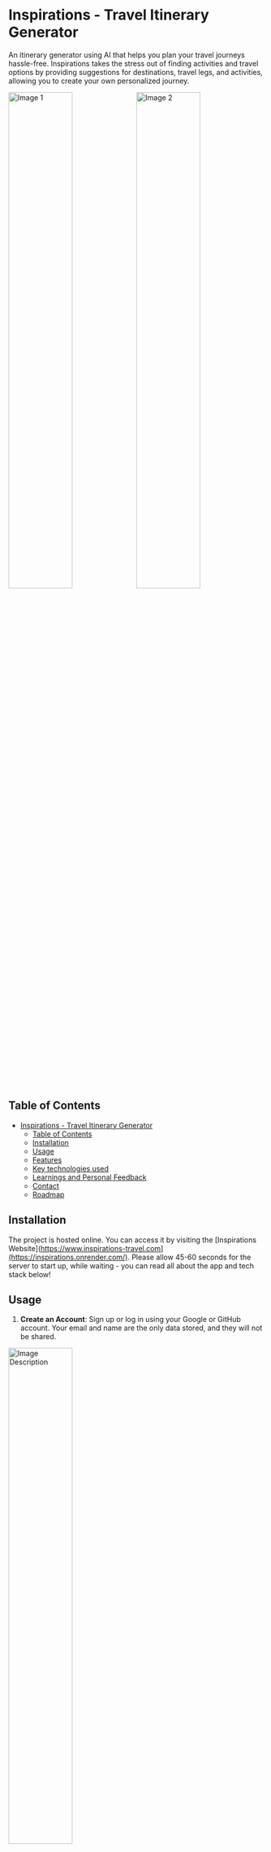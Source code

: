 # Inspirations - Travel Itinerary Generator

An itinerary generator using AI that helps you plan your travel journeys hassle-free. Inspirations takes the stress out of finding activities and travel options by providing suggestions for destinations, travel legs, and activities, allowing you to create your own personalized journey.

<img src="https://user-images.githubusercontent.com/126232737/261521733-910bd6ec-8b6d-40cc-8599-e758cd0e2e7e.png" alt="Image 1" style="width: 50%;"><img src="https://github.com/NikhilMahashabde/Inspirations/assets/126232737/bb552c89-3146-4af4-bec7-be611023f9a7.png" alt="Image 2" style="width: 50%;">


## Table of Contents

- [Inspirations - Travel Itinerary Generator](#inspirations---travel-itinerary-generator)
  - [Table of Contents](#table-of-contents)
  - [Installation](#installation)
  - [Usage](#usage)
  - [Features](#features)
  - [Key technologies used](#key-technologies-used)
  - [Learnings and Personal Feedback](#learnings-and-personal-feedback)
  - [Contact](#contact)
  - [Roadmap](#roadmap)

## Installation

The project is hosted online. You can access it by visiting the [Inspirations Website](https://www.inspirations-travel.com](https://inspirations.onrender.com/). Please allow 45-60 seconds for the server to start up, while waiting - you can read all about the app and tech stack below!

## Usage

1. **Create an Account**: Sign up or log in using your Google or GitHub account. Your email and name are the only data stored, and they will not be shared.
<img src="https://github.com/NikhilMahashabde/Inspirations/assets/126232737/910bd6ec-8b6d-40cc-8599-e758cd0e2e7e.jpg" alt="Image Description" style="width: 50%;">

3. **Create a Journey**: Once logged in, use the menu to create a new journey. Enter the basic trip information, and you'll have an itinerary with a start and end point.
<img src="https://github.com/NikhilMahashabde/Inspirations/assets/126232737/df4d3e2f-fc93-458a-acaa-58882f6e513b.jpg" alt="Image Description" style="width: 50%;">

5. **Add Travel Leg Nodes**: Add various travel nodes like restaurants, destinations, sightseeing spots, etc. You can manually enter a node by filling out the form details or use the AI suggestion by entering a location and letting the AI add a suggestion directly to the itinerary.
![image](https://github.com/NikhilMahashabde/Inspirations/assets/126232737/b5e2141c-e4a4-4b22-ad16-1f09d338678f)
![image](https://github.com/NikhilMahashabde/Inspirations/assets/126232737/7d5f80ae-ddfe-480a-9615-ebb2a8b1df4a)
![image](https://github.com/NikhilMahashabde/Inspirations/assets/126232737/768879b3-16bb-46e4-84ab-76763cb47dd6)

7. **Optional - Add Travel Options between Destinations**: Connect travel leg nodes with travel options. You can only add travel options between two destiantions/nodes - Similair to above, adding a Leg can be done manually or using the AI tool.
![image](https://github.com/NikhilMahashabde/Inspirations/assets/126232737/6f6588c5-c102-4c7c-a9bb-346a24aa65fb)

8. **Refine and Customize**: Edit, delete, reorder nodes and legs to refine your journey.
![image](https://github.com/NikhilMahashabde/Inspirations/assets/126232737/f551c3c9-3dcc-4358-8d93-c3ce8e022523)

9. **Print your travel plan** : Print or save your PDF travel plan for convinience
![image](https://github.com/NikhilMahashabde/Inspirations/assets/126232737/0b9d0ea9-dfc0-4e39-96c1-6e2b0bedf14a)

## Features

- Create and manage personalized travel itineraries.
- Add, remove, and modify travel nodes and legs.
- AI-powered suggestions for travel options and activities.
- Flexible customization to suit your preferences.
- PDF Printable travel plan

## Key technologies used

- React with Typescript, ChakraUI, Orbit-Components, React-to-Print, React-Query
- NodeJS with Typescript, Express, Sessions, JWTs
- External APIs including OpenAI, Auth0 & Unsplash API
- MongoDB with Mongoose ODM
- Rest APIs
- Unit testing with ViTest

## Learnings and Personal Feedback

- This app served as a the first major Typescript project that I have undertaken however it could have been utilised to a greater extent by delcaring more rigid interfaces/types rather than reuse existing types with optional parameters. More planning around types should have been done prior to any code entry.

- Focusing on development/code quality not quantity/features - As the app grew larger I realised the value of many techniques that I initially did not pay enough attention to e.g.

  - Rigorously testing for edge cases and thinking of conditions that would lead to broken components such as
    - Setting limits on inputs
    - Page view sizes
    - Data input types / validation / Error checking
  - Creating better error messages, handling and displaying errors appropriately
  - Creating more Github 'issues', branches and better commit messages.
  - Documenting changes for each feature, API, interfaces etc.

- Folder structure - as i worked on the app over time I was severely hampered by disorganised code and as a result gradually started moving into a more organised structure e.g. Splitting up contexts, router, sites/pages, services. I also learnt about feature driven folder surcture but Due to limited time and difficulty of reengineering i chose to continue with a pages appraoch.
- - Splitting code more things into resueable components
  - Using and Reusing API call services / Mutations rather than redfining the queries at component level.
  - Context and Redux - The app was initially started before I had practical knowledge of Redux - in hindsight, due to the complex nature of states used across various features (some of which are currently not enabled), a redux store with actions/dispatch would have led to more orgainsed / clean code
  - I should have broken down simple components into a second level to create reuseable parts which accept props/styling rather than reuse base components. E.g. Styled components

Test driven approach would have greatly improve by confidence in testing for bugs, edge cases, functionality etc. but I did not posses the knowlege of testing when the app dvelopment was underway.

## Contact

For inquiries, feedback, or collaboration, you can reach out to the project owner at nikhil.mahashabde@gmail.com.

## Roadmap

Inspirations is a work in progress, and future enhancements include:

- Add more unit testing and integration testing
- User ability to modify trip details.
- Regenerate trip images.
- Public database of trips for non-authenticated users to browse.
- Display random trips on the home page.
- Read-only view of trips for other users.
- Show last trip that the user was working on.
